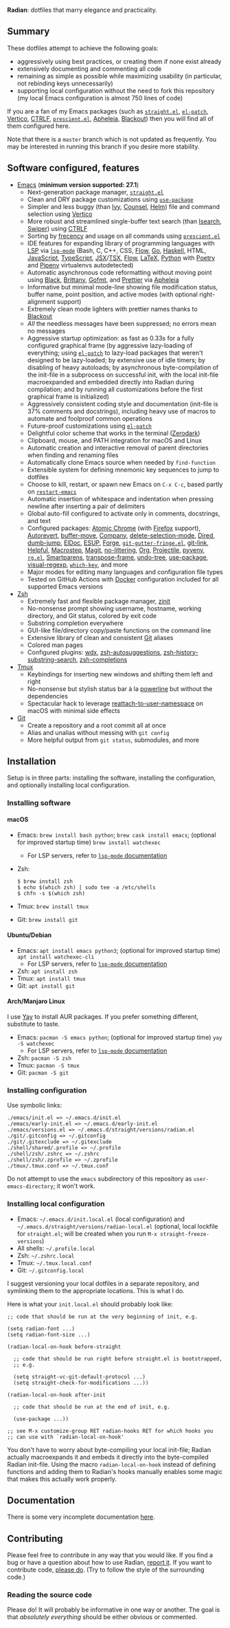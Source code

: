 **Radian**: dotfiles that marry elegance and practicality.

## Summary

These dotfiles attempt to achieve the following goals:

* aggressively using best practices, or creating them if none exist
  already
* extensively documenting and commenting all code
* remaining as simple as possible while maximizing usability (in
  particular, not rebinding keys unnecessarily)
* supporting local configuration without the need to fork this
  repository (my local Emacs configuration is almost 750 lines of
  code)

If you are a fan of my Emacs packages (such as
[`straight.el`][straight.el], [`el-patch`][el-patch], [Vertico],
[CTRLF], [`prescient.el`][prescient.el], [Apheleia], [Blackout]) then
you will find all of them configured here.

Note that there is a `master` branch which is not updated as
frequently. You may be interested in running this branch if you desire
more stability.

## Software configured, features

* [Emacs] (**minimum version supported: 27.1**)
  * Next-generation package manager, [`straight.el`][straight.el]
  * Clean and DRY package customizations using
    [`use-package`][use-package]
  * Simpler and less buggy (than [Ivy], [Counsel], [Helm]) file and
    command selection using [Vertico]
  * More robust and streamlined single-buffer text search (than
    [Isearch], [Swiper]) using [CTRLF]
  * Sorting by [frecency] and usage on all commands using
    [`prescient.el`][prescient.el]
  * IDE features for expanding library of programming languages with
    [LSP] via [`lsp-mode`][lsp-mode] (Bash, C, C++, CSS, [Flow], [Go],
    [Haskell], HTML, [JavaScript], [TypeScript], [JSX]/[TSX], [Flow],
    [LaTeX], [Python] with [Poetry] and [Pipenv] virtualenvs
    autodetected)
  * Automatic asynchronous code reformatting without moving point
    using [Black], [Brittany], [Gofmt], and [Prettier] via [Apheleia]
  * Informative but minimal mode-line showing file modification
    status, buffer name, point position, and active modes (with
    optional right-alignment support)
  * Extremely clean mode lighters with prettier names thanks to
    [Blackout]
  * *All* the needless messages have been suppressed; no errors mean
    no messages
  * Aggressive startup optimization: as fast as 0.33s for a fully
    configured graphical frame (by aggressive lazy-loading of
    everything; using [`el-patch`][el-patch] to lazy-load packages
    that weren't designed to be lazy-loaded; by extensive use of idle
    timers; by disabling of heavy autoloads; by asynchronous
    byte-compilation of the init-file in a subprocess on successful
    init, with the local init-file macroexpanded and embedded directly
    into Radian during compilation; and by running all customizations
    before the first graphical frame is initialized)
  * Aggressively consistent coding style and documentation (init-file
    is 37% comments and docstrings), including heavy use of macros to
    automate and foolproof common operations
  * Future-proof customizations using [`el-patch`][el-patch]
  * Delightful color scheme that works in the terminal ([Zerodark])
  * Clipboard, mouse, and PATH integration for macOS and Linux
  * Automatic creation and interactive removal of parent directories
    when finding and renaming files
  * Automatically clone Emacs source when needed by `find-function`
  * Extensible system for defining mnemonic key sequences to jump to
    dotfiles
  * Choose to kill, restart, or spawn new Emacs on `C-x C-c`, based
    partly on [`restart-emacs`][restart-emacs]
  * Automatic insertion of whitespace and indentation when pressing
    newline after inserting a pair of delimiters
  * Global auto-fill configured to activate only in comments,
    docstrings, and text
  * Configured packages: [Atomic Chrome][atomic-chrome] (with
    [Firefox] support), [Autorevert], [buffer-move], [Company],
    [delete-selection-mode], [Dired], [dumb-jump], [ElDoc], [ESUP],
    [Forge], [`git-gutter-fringe.el`][git-gutter-fringe.el],
    [git-link], [Helpful], [Macrostep], [Magit], [no-littering],
    [Org], [Projectile], [pyvenv], [`rg.el`][rg.el], [Smartparens],
    [transpose-frame], [undo-tree], [use-package], [visual-regexp],
    [`which-key`][which-key], and more
  * Major modes for editing many languages and configuration file
    types
  * Tested on GitHub Actions with [Docker] configuration included for
    all supported Emacs versions
* [Zsh]
  * Extremely fast and flexible package manager, [zinit]
  * No-nonsense prompt showing username, hostname, working
    directory, and Git status, colored by exit code
  * Substring completion everywhere
  * GUI-like file/directory copy/paste functions on the command line
  * Extensive library of clean and consistent [Git] aliases
  * Colored man pages
  * Configured plugins: [wdx], [zsh-autosuggestions],
    [zsh-history-substring-search], [zsh-completions]
* [Tmux]
  * Keybindings for inserting new windows and shifting them left and
    right
  * No-nonsense but stylish status bar à la [powerline] but without
    the dependencies
  * Spectacular hack to leverage [reattach-to-user-namespace] on
    macOS with minimal side effects
* [Git]
  * Create a repository and a root commit all at once
  * Alias and unalias without messing with `git config`
  * More helpful output from `git status`, submodules, and more

## Installation

Setup is in three parts: installing the software, installing the
configuration, and optionally installing local configuration.

### Installing software
#### macOS

* Emacs: `brew install bash python`; `brew cask install emacs`;
  (optional for improved startup time) `brew install watchexec`
  * For LSP servers, refer to [`lsp-mode`
    documentation](https://emacs-lsp.github.io/lsp-mode/page/languages/)
* Zsh:

      $ brew install zsh
      $ echo $(which zsh) | sudo tee -a /etc/shells
      $ chfn -s $(which zsh)

* Tmux: `brew install tmux`
* Git: `brew install git`

#### Ubuntu/Debian

* Emacs: `apt install emacs python3`; (optional for improved startup
  time) `apt install watchexec-cli`
  * For LSP servers, refer to [`lsp-mode`
    documentation](https://emacs-lsp.github.io/lsp-mode/page/languages/)
* Zsh: `apt install zsh`
* Tmux: `apt install tmux`
* Git: `apt install git`

#### Arch/Manjaro Linux

I use [Yay](https://github.com/Jguer/yay) to install AUR packages. If
you prefer something different, substitute to taste.

* Emacs: `pacman -S emacs python`; (optional for improved startup
  time) `yay -S watchexec`
  * For LSP servers, refer to [`lsp-mode`
    documentation](https://emacs-lsp.github.io/lsp-mode/page/languages/)
* Zsh: `pacman -S zsh`
* Tmux: `pacman -S tmux`
* Git: `pacman -S git`

### Installing configuration

Use symbolic links:

    ./emacs/init.el => ~/.emacs.d/init.el
    ./emacs/early-init.el => ~/.emacs.d/early-init.el
    ./emacs/versions.el => ~/.emacs.d/straight/versions/radian.el
    ./git/.gitconfig => ~/.gitconfig
    ./git/.gitexclude => ~/.gitexclude
    ./shell/shared/.profile => ~/.profile
    ./shell/zsh/.zshrc => ~/.zshrc
    ./shell/zsh/.zprofile => ~/.zprofile
    ./tmux/.tmux.conf => ~/.tmux.conf

Do not attempt to use the `emacs` subdirectory of this repository as
`user-emacs-directory`; it won't work.

### Installing local configuration

* Emacs: `~/.emacs.d/init.local.el` (local configuration) and
  `~/.emacs.d/straight/versions/radian-local.el` (optional, local
  lockfile for `straight.el`; will be created when you run `M-x
  straight-freeze-versions`)
* All shells: `~/.profile.local`
* Zsh: `~/.zshrc.local`
* Tmux: `~/.tmux.local.conf`
* Git: `~/.gitconfig.local`

I suggest versioning your local dotfiles in a separate repository, and
symlinking them to the appropriate locations. This is what I do.

Here is what your `init.local.el` should probably look like:

    ;; code that should be run at the very beginning of init, e.g.

    (setq radian-font ...)
    (setq radian-font-size ...)

    (radian-local-on-hook before-straight

      ;; code that should be run right before straight.el is bootstrapped,
      ;; e.g.

      (setq straight-vc-git-default-protocol ...)
      (setq straight-check-for-modifications ...))

    (radian-local-on-hook after-init

      ;; code that should be run at the end of init, e.g.

      (use-package ...))

    ;; see M-x customize-group RET radian-hooks RET for which hooks you
    ;; can use with `radian-local-on-hook'

You don't have to worry about byte-compiling your local init-file;
Radian actually macroexpands it and embeds it directly into the
byte-compiled Radian init-file. Using the macro `radian-local-on-hook`
instead of defining functions and adding them to Radian's hooks
manually enables some magic that makes this actually work properly.

## Documentation

There is some very incomplete documentation [here][docs].

## Contributing

Please feel free to contribute in any way that you would like. If you
find a bug or have a question about how to use Radian, [report
it][issues]. If you want to contribute code, [please do][prs]. (Try to
follow the style of the surrounding code.)

### Reading the source code

Please do! It will probably be informative in one way or another. The
goal is that *absolutely everything* should be either obvious or
commented.

[apheleia]: https://github.com/radian-software/apheleia
[atomic-chrome]: https://github.com/alpha22jp/atomic-chrome
[autorevert]: https://www.emacswiki.org/emacs/AutoRevertMode
[black]: https://github.com/python/black
[blackout]: https://github.com/radian-software/blackout
[brittany]: https://hackage.haskell.org/package/brittany
[buffer-move]: https://github.com/lukhas/buffer-move
[company-statistics]: https://github.com/company-mode/company-statistics
[company]: http://company-mode.github.io/
[counsel]: https://github.com/abo-abo/swiper#counsel
[ctrlf]: https://github.com/radian-software/ctrlf
[delete-selection-mode]: https://www.emacswiki.org/emacs/DeleteSelectionMode
[dired]: https://www.gnu.org/software/emacs/manual/html_node/emacs/Dired.html
[docker]: https://www.docker.com/
[docs]: doc
[dotman]: https://github.com/raxod502/dotman
[dumb-jump]: https://github.com/jacktasia/dumb-jump
[easypg]: https://www.gnu.org/software/emacs/manual/epa.html
[el-patch]: https://github.com/radian-software/el-patch
[eldoc]: https://www.emacswiki.org/emacs/ElDoc
[emacs]: https://www.gnu.org/software/emacs/
[esup]: https://github.com/jschaf/esup
[exa]: https://the.exa.website/
[firefox]: https://www.mozilla.org/en-US/firefox/
[flow]: https://flow.org/
[flow]: https://flow.org/
[flx]: https://github.com/lewang/flx
[forge]: https://github.com/magit/forge
[frecency]: https://en.wikipedia.org/wiki/Frecency
[git-gutter-fringe.el]: https://github.com/syohex/emacs-git-gutter-fringe
[git-link]: https://github.com/sshaw/git-link
[git]: https://git-scm.com/
[go]: https://golang.org/
[gofmt]: https://golang.org/cmd/gofmt/
[haskell]: https://www.haskell.org/
[helm]: https://github.com/emacs-helm/helm
[helpful]: https://github.com/Wilfred/helpful
[historian]: https://github.com/PythonNut/historian.el
[isearch]: https://www.gnu.org/software/emacs/manual/html_node/emacs/Incremental-Search.html
[issues]: https://github.com/radian-software/radian/issues
[ivy]: https://github.com/abo-abo/swiper#ivy
[javascript]: https://developer.mozilla.org/en-US/docs/Web/JavaScript
[jsx]: https://reactjs.org/docs/introducing-jsx.html
[latex]: https://www.latex-project.org/
[lsp-mode]: https://github.com/emacs-lsp/lsp-mode
[lsp]: https://langserver.org/
[macrostep]: https://github.com/joddie/macrostep
[magit]: https://magit.vc/
[no-littering]: https://github.com/tarsius/no-littering
[org]: http://orgmode.org/
[pipenv]: https://docs.pipenv.org/en/latest/
[poetry]: https://poetry.eustace.io/
[powerline]: https://github.com/powerline/powerline
[prescient.el]: https://github.com/radian-software/prescient.el
[prettier]: https://github.com/prettier/prettier
[projectile]: http://batsov.com/projectile/
[prs]: https://github.com/radian-software/radian/pulls
[python]: https://www.python.org/
[pyvenv]: https://github.com/jorgenschaefer/pyvenv
[racket]: https://racket-lang.org/
[reattach-to-user-namespace]: https://github.com/ChrisJohnsen/tmux-MacOSX-pasteboard
[restart-emacs]: https://github.com/iqbalansari/restart-emacs
[rg.el]: https://github.com/dajva/rg.el
[smartparens]: https://github.com/Fuco1/smartparens
[smex]: https://github.com/nonsequitur/smex
[straight.el]: https://github.com/raxod502/straight.el
[swiper]: https://github.com/abo-abo/swiper#swiper
[tmux]: https://tmux.github.io/
[transpose-frame]: https://www.emacswiki.org/emacs/TransposeFrame
[tsx]: https://www.typescriptlang.org/docs/handbook/jsx.html
[typescript]: https://www.typescriptlang.org/
[undo-tree]: http://www.dr-qubit.org/undo-tree.html
[use-package]: https://github.com/jwiegley/use-package
[vertico]: https://github.com/minad/vertico
[visual-regexp]: https://github.com/benma/visual-regexp.el
[wdx]: https://github.com/radian-software/wdx
[which-key]: https://github.com/justbur/emacs-which-key
[yasnippet]: https://github.com/joaotavora/yasnippet
[zerodark]: https://github.com/NicolasPetton/zerodark-theme
[zinit]: https://github.com/zdharma-continuum/zinit
[zsh-autosuggestions]: https://github.com/zsh-users/zsh-autosuggestions
[zsh-completions]: https://github.com/zsh-users/zsh-completions
[zsh-history-substring-search]: https://github.com/zsh-users/zsh-history-substring-search
[zsh]: http://zsh.sourceforge.net/
